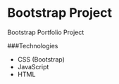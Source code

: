 # Bootstrap Project

Bootstrap Portfolio Project

###Technologies
- CSS (Bootstrap)
- JavaScript
- HTML

